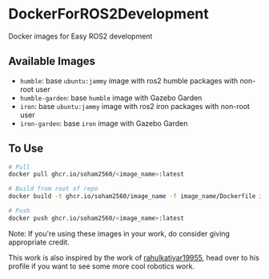 # DockerForROS2Development
Docker images for Easy ROS2 development

## Available Images
- `humble`: base `ubuntu:jammy` image with ros2 humble packages with non-root user
- `humble-garden`: base `humble` image with Gazebo Garden
- `iron`: base `ubuntu:jammy` image with ros2 iron packages with non-root user
- `iron-garden`: base `iron` image with Gazebo Garden

## To Use
```bash
# Pull
docker pull ghcr.io/soham2560/<image_name>:latest
```

```bash
# Build from root of repo
docker build -t ghcr.io/soham2560/image_name -f image_name/Dockerfile image_name
```

```bash
# Push
docker push ghcr.io/soham2560/<image_name>:latest
```

Note: If you're using these images in your work, do consider giving appropriate credit.

This work is also inspired by the work of [rahulkatiyar19955](https://www.rahulkatiyar.com/), head over to his profile if you want to see some more cool robotics work.